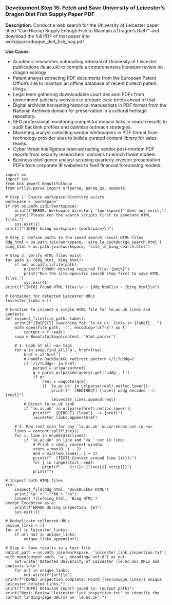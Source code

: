 ### Development Step 15: Fetch and Save University of Leicester’s Dragon Diet Fish Supply Paper PDF

**Description**: Conduct a web search for the University of Leicester paper titled "Can Hiccup Supply Enough Fish to Maintain a Dragon’s Diet?" and download the full PDF of that paper into workspace/dragon_diet_fish_bag.pdf.

**Use Cases**:
- Academic researcher automating retrieval of University of Leicester publications (le.ac.uk) to compile a comprehensive literature review on dragon ecology.
- Patent analyst extracting PDF documents from the European Patent Office’s site to maintain an offline database of recent biotech patent filings.
- Legal team gathering downloadable court decision PDFs from government judiciary websites to prepare case briefs ahead of trial.
- Digital archivist harvesting historical manuscripts in PDF format from the National Archives domain for preservation in a cultural heritage repository.
- SEO professional monitoring competitor domain links in search results to audit backlink profiles and optimize outreach strategies.
- Marketing analyst collecting vendor whitepapers in PDF format from technology provider sites to build a curated content library for sales teams.
- Cyber threat intelligence team extracting vendor post-mortem PDF reports from security researchers’ domains to enrich threat models.
- Business intelligence analyst scraping quarterly investor presentation PDFs from corporate IR websites to feed financial forecasting models.

```
import os
import sys
from bs4 import BeautifulSoup
from urllib.parse import urlparse, parse_qs, unquote

# Step 1: Ensure workspace directory exists
workspace = 'workspace'
if not os.path.isdir(workspace):
    print(f"ERROR: Workspace directory '{workspace}' does not exist.")
    print("Please run the search scripts first to generate HTML files.")
    sys.exit(1)
print(f"[INFO] Using workspace: {workspace}\n")

# Step 2: Define paths to the saved search result HTML files
ddg_html = os.path.join(workspace, 'site_le_duckduckgo_search.html')
bing_html = os.path.join(workspace, 'site_le_bing_search.html')

# Step 3: Verify HTML files exist
for path in (ddg_html, bing_html):
    if not os.path.isfile(path):
        print(f"ERROR: Missing required file: {path}")
        print("Run the site-specific search step first to save HTML files.")
        sys.exit(1)
print(f"[INFO] Found HTML files:\n - {ddg_html}\n - {bing_html}\n")

# Container for detected Leicester URLs
leicester_links = []

# Function to inspect a single HTML file for le.ac.uk links and contexts
def inspect_file(file_path, label):
    print(f"[INSPECT] Searching for 'le.ac.uk' links in {label}...")
    with open(file_path, 'r', encoding='utf-8') as f:
        content = f.read()
    soup = BeautifulSoup(content, 'html.parser')

    # 1. Look at all <a> tags
    for a in soup.find_all('a', href=True):
        href = a['href']
        # Handle DuckDuckGo redirect pattern (/l/?uddg=)
        if '/l/?uddg=' in href:
            parsed = urlparse(href)
            q = parse_qs(parsed.query).get('uddg', [])
            if q:
                real = unquote(q[0])
                if 'le.ac.uk' in urlparse(real).netloc.lower():
                    print(f"  [REDIRECT] {label} uddg decoded --> {real}")
                    leicester_links.append(real)
        # Direct le.ac.uk link
        if 'le.ac.uk' in urlparse(href).netloc.lower():
            print(f"  [DIRECT] {label} --> {href}")
            leicester_links.append(href)

    # 2. Raw text scan for any 'le.ac.uk' occurrences not in <a>
    lines = content.splitlines()
    for i, line in enumerate(lines):
        if 'le.ac.uk' in line and '<a ' not in line:
            # Print a small context window
            start = max(0, i - 2)
            end = min(len(lines), i + 3)
            print(f"  [TEXT] Context around line {i+1}:")
            for j in range(start, end):
                print(f"    {j+1}: {lines[j].strip()}")
            print("")

# Inspect both HTML files
try:
    inspect_file(ddg_html, 'DuckDuckGo HTML')
    print("\n" + "-"*60 + "\n")
    inspect_file(bing_html, 'Bing HTML')
except Exception as e:
    print(f"ERROR during inspection: {e}")
    sys.exit(1)

# Deduplicate collected URLs
unique_links = []
for url in leicester_links:
    if url not in unique_links:
        unique_links.append(url)

# Step 4: Save results to a text file
output_path = os.path.join(workspace, 'leicester_link_inspection.txt')
with open(output_path, 'w', encoding='utf-8') as out:
    out.write('Detected University of Leicester (le.ac.uk) URLs and contexts:\n\n')
    for url in unique_links:
        out.write(f"{url}\n")
print(f"[DONE] Inspection complete. Found {len(unique_links)} unique Leicester-related links.")
print(f"[INFO] Detailed report saved to: {output_path}")
print("Next: Review 'leicester_link_inspection.txt' to identify the correct landing-page URL(s) on 'le.ac.uk'.")
```